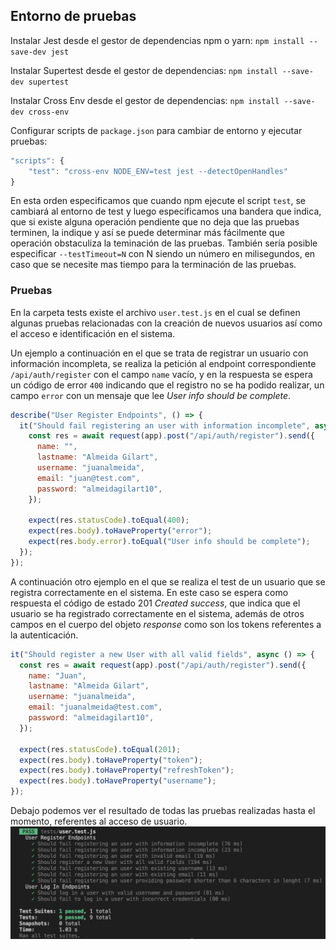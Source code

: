 ## Entorno de pruebas

Instalar Jest desde el gestor de dependencias npm o yarn:
`npm install --save-dev jest`

Instalar Supertest desde el gestor de dependencias:
`npm install --save-dev supertest`

Instalar Cross Env desde el gestor de dependencias:
`npm install --save-dev cross-env`

Configurar scripts de `package.json` para cambiar de entorno y ejecutar pruebas:

```javascript
"scripts": {
    "test": "cross-env NODE_ENV=test jest --detectOpenHandles"
}
```

En esta orden especificamos que cuando npm ejecute el script `test`, se cambiará al entorno de test y luego especificamos una bandera que indica, que si existe alguna operación pendiente que no deja que las pruebas terminen, la indique y así se puede determinar más fácilmente que operación obstaculiza la teminación de las pruebas. También sería posible especificar `--testTimeout=N` con N siendo un número en milisegundos, en caso que se necesite mas tiempo para la terminación de las pruebas.

### Pruebas

En la carpeta tests existe el archivo `user.test.js` en el cual se definen algunas pruebas relacionadas con la creación de nuevos usuarios así como el acceso e identificación en el sistema.

Un ejemplo a continuación en el que se trata de registrar un usuario con información incompleta, se realiza la petición al endpoint correspondiente `/api/auth/register` con el campo `name` vacío, y en la respuesta se espera un código de error `400` indicando que el registro no se ha podido realizar, un campo `error` con un mensaje que lee _User info should be complete_.

```javascript
describe("User Register Endpoints", () => {
  it("Should fail registering an user with information incomplete", async () => {
    const res = await request(app).post("/api/auth/register").send({
      name: "",
      lastname: "Almeida Gilart",
      username: "juanalmeida",
      email: "juan@test.com",
      password: "almeidagilart10",
    });

    expect(res.statusCode).toEqual(400);
    expect(res.body).toHaveProperty("error");
    expect(res.body.error).toEqual("User info should be complete");
  });
});
```

A continuación otro ejemplo en el que se realiza el test de un usuario que se registra correctamente en el sistema. En este caso se espera como respuesta el código de estado 201 _Created success_, que indica que el usuario se ha registrado correctamente en el sistema, además de otros campos en el cuerpo del objeto _response_ como son los tokens referentes a la autenticación.

```javascript
it("Should register a new User with all valid fields", async () => {
  const res = await request(app).post("/api/auth/register").send({
    name: "Juan",
    lastname: "Almeida Gilart",
    username: "juanalmeida",
    email: "juanalmeida@test.com",
    password: "almeidagilart10",
  });

  expect(res.statusCode).toEqual(201);
  expect(res.body).toHaveProperty("token");
  expect(res.body).toHaveProperty("refreshToken");
  expect(res.body).toHaveProperty("username");
});
```

Debajo podemos ver el resultado de todas las pruebas realizadas hasta el momento, referentes al acceso de usuario.
![Tests](./img/tests.png)
